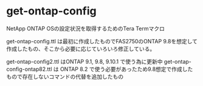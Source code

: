 # get-ontap-config
NetApp ONTAP OSの設定状況を取得するためのTera Termマクロ

get-ontap-config.ttl は最初に作成したものでFAS2750のONTAP 9.8を想定して作成したもの、そこから必要に応じていろいろ修正している。

get-ontap-config2.ttl はONTAP 9.1, 9.8, 9.10.1 で使う為に更新中
get-ontap-config-ontap82.ttl は ONTAP 8.2 で使う必要があったため9.8想定で作成したもので存在しないコマンドの代替を追加したもの
